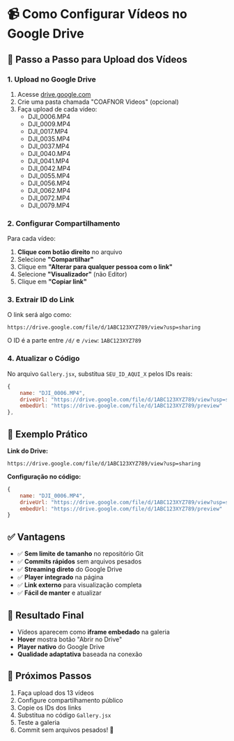 # 📹 Como Configurar Vídeos no Google Drive

## 🎯 Passo a Passo para Upload dos Vídeos

### 1. **Upload no Google Drive**
1. Acesse [drive.google.com](https://drive.google.com)
2. Crie uma pasta chamada "COAFNOR Videos" (opcional)
3. Faça upload de cada vídeo:
   - DJI_0006.MP4
   - DJI_0009.MP4
   - DJI_0017.MP4
   - DJI_0035.MP4
   - DJI_0037.MP4
   - DJI_0040.MP4
   - DJI_0041.MP4
   - DJI_0042.MP4
   - DJI_0055.MP4
   - DJI_0056.MP4
   - DJI_0062.MP4
   - DJI_0072.MP4
   - DJI_0079.MP4

### 2. **Configurar Compartilhamento**
Para cada vídeo:
1. **Clique com botão direito** no arquivo
2. Selecione **"Compartilhar"**
3. Clique em **"Alterar para qualquer pessoa com o link"**
4. Selecione **"Visualizador"** (não Editor)
5. Clique em **"Copiar link"**

### 3. **Extrair ID do Link**
O link será algo como:
```
https://drive.google.com/file/d/1ABC123XYZ789/view?usp=sharing
```

O ID é a parte entre `/d/` e `/view`: `1ABC123XYZ789`

### 4. **Atualizar o Código**
No arquivo `Gallery.jsx`, substitua `SEU_ID_AQUI_X` pelos IDs reais:

```jsx
{
    name: "DJI_0006.MP4",
    driveUrl: "https://drive.google.com/file/d/1ABC123XYZ789/view?usp=sharing",
    embedUrl: "https://drive.google.com/file/d/1ABC123XYZ789/preview"
},
```

## 🔧 **Exemplo Prático**

**Link do Drive:**
```
https://drive.google.com/file/d/1ABC123XYZ789/view?usp=sharing
```

**Configuração no código:**
```jsx
{
    name: "DJI_0006.MP4",
    driveUrl: "https://drive.google.com/file/d/1ABC123XYZ789/view?usp=sharing",
    embedUrl: "https://drive.google.com/file/d/1ABC123XYZ789/preview"
}
```

## ✅ **Vantagens**

- ✅ **Sem limite de tamanho** no repositório Git
- ✅ **Commits rápidos** sem arquivos pesados
- ✅ **Streaming direto** do Google Drive
- ✅ **Player integrado** na página
- ✅ **Link externo** para visualização completa
- ✅ **Fácil de manter** e atualizar

## 🎥 **Resultado Final**

- Vídeos aparecem como **iframe embedado** na galeria
- **Hover** mostra botão "Abrir no Drive"
- **Player nativo** do Google Drive
- **Qualidade adaptativa** baseada na conexão

## 📝 **Próximos Passos**

1. Faça upload dos 13 vídeos
2. Configure compartilhamento público
3. Copie os IDs dos links
4. Substitua no código `Gallery.jsx`
5. Teste a galeria
6. Commit sem arquivos pesados! 🚀
